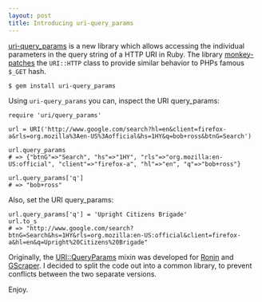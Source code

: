```yaml
---
layout: post
title: Introducing uri-query_params
---
```


[uri-query_params](http://github.com/postmodern/uri-query_params) is a new
library which allows accessing the individual parameters in the query
string of a HTTP URI in Ruby. The library
[monkey-patches](http://en.wikipedia.org/wiki/Monkey_patch) the `URI::HTTP`
class to provide similar behavior to PHPs famous `$_GET` hash.

    $ gem install uri-query_params

Using `uri-query_params` you can, inspect the URI query_params:

    require 'uri/query_params'
    
    url = URI('http://www.google.com/search?hl=en&client=firefox-a&rls=org.mozilla%3Aen-US%3Aofficial&hs=1HY&q=bob+ross&btnG=Search')
    
    url.query_params
    # => {"btnG"=>"Search", "hs"=>"1HY", "rls"=>"org.mozilla:en-US:official", "client"=>"firefox-a", "hl"=>"en", "q"=>"bob+ross"}

    url.query_params['q']
    # => "bob+ross"

Also, set the URI query_params:

    url.query_params['q'] = 'Upright Citizens Brigade'
    url.to_s
    # => "http://www.google.com/search?btnG=Search&hs=1HY&rls=org.mozilla:en-US:official&client=firefox-a&hl=en&q=Upright%20Citizens%20Brigade"

Originally, the [URI::QueryParams](http://rubydoc.info/gems/uri-query_params/URI/QueryParams/Mixin)
mixin was developed for [Ronin](http://ronin-ruby.github.com/) and
[GScraper](http://github.com/postmodern/gscraper/). I decided to split the
code out into a common library, to prevent conflicts between the two
separate versions.

Enjoy.
